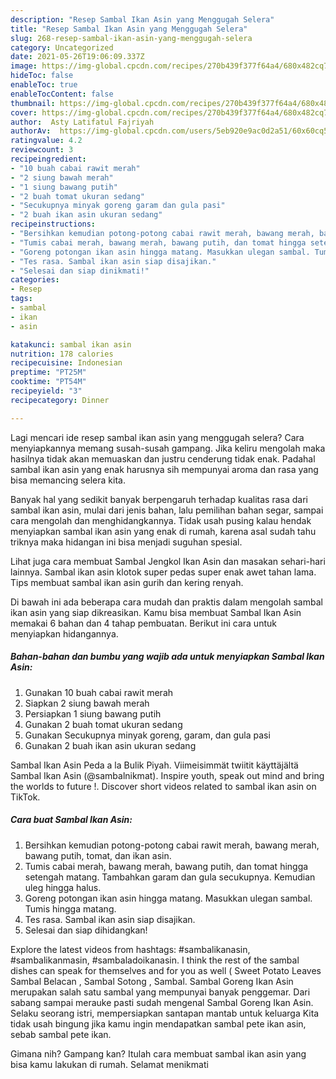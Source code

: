 ```yaml
---
description: "Resep Sambal Ikan Asin yang Menggugah Selera"
title: "Resep Sambal Ikan Asin yang Menggugah Selera"
slug: 268-resep-sambal-ikan-asin-yang-menggugah-selera
category: Uncategorized
date: 2021-05-26T19:06:09.337Z
image: https://img-global.cpcdn.com/recipes/270b439f377f64a4/680x482cq70/sambal-ikan-asin-foto-resep-utama.jpg
hideToc: false
enableToc: true
enableTocContent: false
thumbnail: https://img-global.cpcdn.com/recipes/270b439f377f64a4/680x482cq70/sambal-ikan-asin-foto-resep-utama.jpg
cover: https://img-global.cpcdn.com/recipes/270b439f377f64a4/680x482cq70/sambal-ikan-asin-foto-resep-utama.jpg
author:  Asty Latifatul Fajriyah
authorAv:  https://img-global.cpcdn.com/users/5eb920e9ac0d2a51/60x60cq50/avatar.jpg
ratingvalue: 4.2
reviewcount: 3
recipeingredient:
- "10 buah cabai rawit merah"
- "2 siung bawah merah"
- "1 siung bawang putih"
- "2 buah tomat ukuran sedang"
- "Secukupnya minyak goreng garam dan gula pasi"
- "2 buah ikan asin ukuran sedang"
recipeinstructions:
- "Bersihkan kemudian potong-potong cabai rawit merah, bawang merah, bawang putih, tomat, dan ikan asin."
- "Tumis cabai merah, bawang merah, bawang putih, dan tomat hingga setengah matang. Tambahkan garam dan gula secukupnya. Kemudian uleg hingga halus."
- "Goreng potongan ikan asin hingga matang. Masukkan ulegan sambal. Tumis hingga matang."
- "Tes rasa. Sambal ikan asin siap disajikan."
- "Selesai dan siap dinikmati!"
categories:
- Resep
tags:
- sambal
- ikan
- asin

katakunci: sambal ikan asin 
nutrition: 178 calories
recipecuisine: Indonesian
preptime: "PT25M"
cooktime: "PT54M"
recipeyield: "3"
recipecategory: Dinner

---
```



Lagi mencari ide resep sambal ikan asin yang menggugah selera? Cara menyiapkannya memang susah-susah gampang. Jika keliru mengolah maka hasilnya tidak akan memuaskan dan justru cenderung tidak enak. Padahal sambal ikan asin yang enak harusnya sih mempunyai aroma dan rasa yang bisa memancing selera kita.


Banyak hal yang sedikit banyak berpengaruh terhadap kualitas rasa dari sambal ikan asin, mulai dari jenis bahan, lalu pemilihan bahan segar, sampai cara mengolah dan menghidangkannya. Tidak usah pusing kalau hendak menyiapkan sambal ikan asin yang enak di rumah, karena asal sudah tahu triknya maka hidangan ini bisa menjadi suguhan spesial.

Lihat juga cara membuat Sambal Jengkol Ikan Asin dan masakan sehari-hari lainnya. Sambal ikan asin klotok super pedas super enak awet tahan lama. Tips membuat sambal ikan asin gurih dan kering renyah.


Di bawah ini ada beberapa cara mudah dan praktis dalam mengolah sambal ikan asin yang siap dikreasikan. Kamu bisa membuat Sambal Ikan Asin memakai 6 bahan dan 4 tahap pembuatan. Berikut ini cara untuk menyiapkan hidangannya.

<!--inarticleads1-->

##### Bahan-bahan dan bumbu yang wajib ada untuk menyiapkan Sambal Ikan Asin:

1. Gunakan 10 buah cabai rawit merah
1. Siapkan 2 siung bawah merah
1. Persiapkan 1 siung bawang putih
1. Gunakan 2 buah tomat ukuran sedang
1. Gunakan Secukupnya minyak goreng, garam, dan gula pasi
1. Gunakan 2 buah ikan asin ukuran sedang


Sambal Ikan Asin Peda a la Bulik Piyah. Viimeisimmät twiitit käyttäjältä Sambal Ikan Asin (@sambalnikmat). Inspire youth, speak out mind and bring the worlds to future !. Discover short videos related to sambal ikan asin on TikTok. 

<!--inarticleads2-->

##### Cara buat Sambal Ikan Asin:

1. Bersihkan kemudian potong-potong cabai rawit merah, bawang merah, bawang putih, tomat, dan ikan asin.
1. Tumis cabai merah, bawang merah, bawang putih, dan tomat hingga setengah matang. Tambahkan garam dan gula secukupnya. Kemudian uleg hingga halus.
1. Goreng potongan ikan asin hingga matang. Masukkan ulegan sambal. Tumis hingga matang.
1. Tes rasa. Sambal ikan asin siap disajikan.
1. Selesai dan siap dihidangkan!

Explore the latest videos from hashtags: #sambalikanasin, #sambalikanmasin, #sambaladoikanasin. I think the rest of the sambal dishes can speak for themselves and for you as well ( Sweet Potato Leaves Sambal Belacan , Sambal Sotong , Sambal. Sambal Goreng Ikan Asin merupakan salah satu sambal yang mempunyai banyak penggemar. Dari sabang sampai merauke pasti sudah mengenal Sambal Goreng Ikan Asin. Selaku seorang istri, mempersiapkan santapan mantab untuk keluarga Kita tidak usah bingung jika kamu ingin mendapatkan sambal pete ikan asin, sebab sambal pete ikan. 

Gimana nih? Gampang kan? Itulah cara membuat sambal ikan asin yang bisa kamu lakukan di rumah. Selamat menikmati

